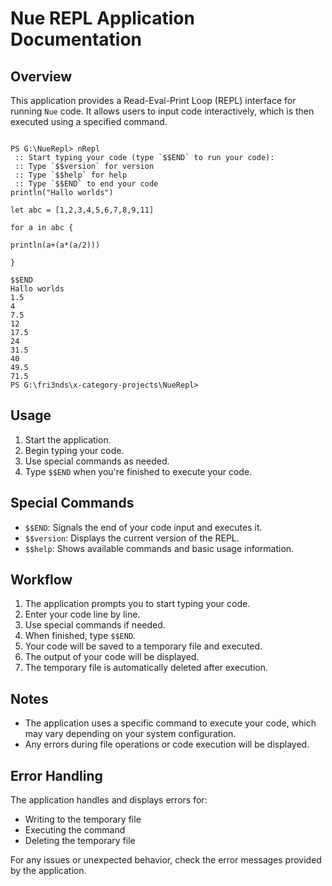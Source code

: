 # Nue REPL Application Documentation

## Overview

This application provides a Read-Eval-Print Loop (REPL) interface for running `Nue` code. It allows users to input code interactively, which is then executed using a specified command.

```shell

PS G:\NueRepl> nRepl  
 :: Start typing your code (type `$$END` to run your code):
 :: Type `$$version` for version 
 :: Type `$$help` for help       
 :: Type `$$END` to end your code
println("Hallo worlds") 

let abc = [1,2,3,4,5,6,7,8,9,11]

for a in abc {

println(a+(a*(a/2)))

}

$$END
Hallo worlds
1.5
4
7.5
12
17.5
24
31.5
40
49.5
71.5
PS G:\fri3nds\x-category-projects\NueRepl> 

```

## Usage

1. Start the application.
2. Begin typing your code.
3. Use special commands as needed.
4. Type `$$END` when you're finished to execute your code.

## Special Commands

- `$$END`: Signals the end of your code input and executes it.
- `$$version`: Displays the current version of the REPL.
- `$$help`: Shows available commands and basic usage information.

## Workflow

1. The application prompts you to start typing your code.
2. Enter your code line by line.
3. Use special commands if needed.
4. When finished, type `$$END`.
5. Your code will be saved to a temporary file and executed.
6. The output of your code will be displayed.
7. The temporary file is automatically deleted after execution.

## Notes

- The application uses a specific command to execute your code, which may vary depending on your system configuration.
- Any errors during file operations or code execution will be displayed.

## Error Handling

The application handles and displays errors for:
- Writing to the temporary file
- Executing the command
- Deleting the temporary file

For any issues or unexpected behavior, check the error messages provided by the application.

